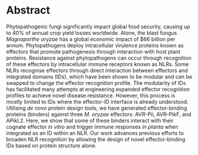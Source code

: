 # Abstract
Phytopathogenic fungi significantly impact global food security, causing up to 40% of annual crop yield losses worldwide. 
Alone, the blast fungus _Magnaporthe oryzae_ has a global economic impact of $66 billion per annum. Phytopathogens deploy intracellular virulence proteins known as effectors 
that promote pathogenesis through interaction with host plant proteins. Resistance against phytopathogens can occur through recognition of these effectors by intracellular 
immune receptors known as NLRs. Some NLRs recognise effectors through direct interaction between effectors and integrated domains (IDs), which have been shown to be modular 
and can be swapped to change the effector recognition profile. The modularity of IDs has facilitated many attempts at engineering expanded effector recognition profiles to 
achieve novel disease resistance. However, this process is mostly limited to IDs where the effector-ID interface is already understood. Utilising _de novo_ protein design tools, 
we have generated effector-binding proteins (binders) against three _M. oryzae_ effectors: AVR-Pii, AVR-PikF, and APikL2. Here, we show that some of these binders interact with 
their cognate effector _in vitro_ and trigger immune responses _in planta_ when integrated as an ID within an NLR. Our work advances previous efforts to broaden NLR recognition by 
allowing the design of novel effector-binding IDs based on protein structure alone.
